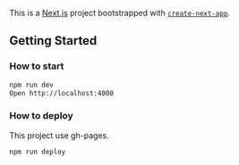 This is a [Next.js](https://nextjs.org/) project bootstrapped with [`create-next-app`](https://github.com/vercel/next.js/tree/canary/packages/create-next-app).

## Getting Started

### How to start

```bash
npm run dev
Open http://localhost:4000
```

### How to deploy

This project use gh-pages.

```
npm run deploy
```
